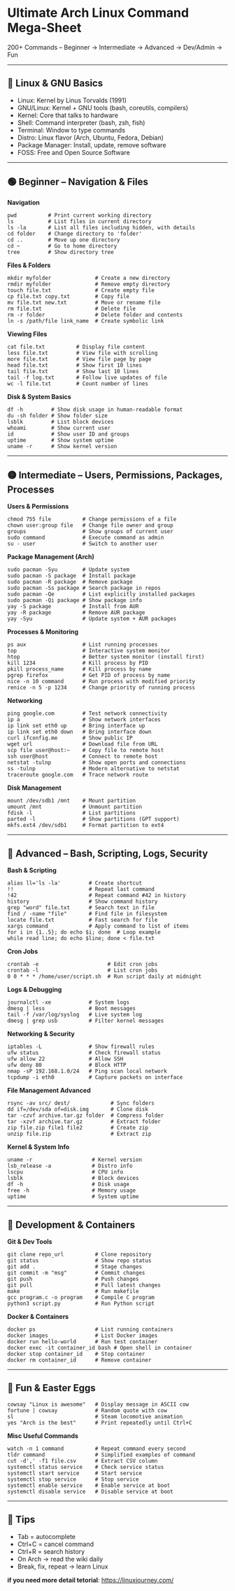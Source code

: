# Ultimate Arch Linux Command Mega-Sheet

200+ Commands – Beginner → Intermediate → Advanced → Dev/Admin → Fun

---

## 📖 Linux & GNU Basics
- Linux: Kernel by Linus Torvalds (1991)
- GNU/Linux: Kernel + GNU tools (bash, coreutils, compilers)
- Kernel: Core that talks to hardware
- Shell: Command interpreter (bash, zsh, fish)
- Terminal: Window to type commands
- Distro: Linux flavor (Arch, Ubuntu, Fedora, Debian)
- Package Manager: Install, update, remove software
- FOSS: Free and Open Source Software

---

## 🟢 Beginner – Navigation & Files

**Navigation**
```
pwd          # Print current working directory
ls           # List files in current directory
ls -la       # List all files including hidden, with details
cd folder    # Change directory to 'folder'
cd ..        # Move up one directory
cd ~         # Go to home directory
tree         # Show directory tree
```

**Files & Folders**
```
mkdir myfolder              # Create a new directory
rmdir myfolder              # Remove empty directory
touch file.txt              # Create empty file
cp file.txt copy.txt        # Copy file
mv file.txt new.txt         # Move or rename file
rm file.txt                 # Delete file
rm -r folder                # Delete folder and contents
ln -s /path/file link_name  # Create symbolic link
```

**Viewing Files**
```
cat file.txt          # Display file content
less file.txt         # View file with scrolling
more file.txt         # View file page by page
head file.txt         # Show first 10 lines
tail file.txt         # Show last 10 lines
tail -f log.txt       # Follow live updates of file
wc -l file.txt        # Count number of lines
```

**Disk & System Basics**
```
df -h         # Show disk usage in human-readable format
du -sh folder # Show folder size
lsblk         # List block devices
whoami        # Show current user
id            # Show user ID and groups
uptime        # Show system uptime
uname -r      # Show kernel version
```

---

## 🟡 Intermediate – Users, Permissions, Packages, Processes

**Users & Permissions**
```
chmod 755 file          # Change permissions of a file
chown user:group file   # Change file owner and group
groups                  # Show groups of current user
sudo command            # Execute command as admin
su - user               # Switch to another user
```

**Package Management (Arch)**
```
sudo pacman -Syu        # Update system
sudo pacman -S package  # Install package
sudo pacman -R package  # Remove package
sudo pacman -Ss package # Search package in repos
sudo pacman -Qe         # List explicitly installed packages
sudo pacman -Qi package # Show package info
yay -S package          # Install from AUR
yay -R package          # Remove AUR package
yay -Syu                # Update system + AUR packages
```

**Processes & Monitoring**
```
ps aux                  # List running processes
top                     # Interactive system monitor
htop                    # Better system monitor (install first)
kill 1234               # Kill process by PID
pkill process_name      # Kill process by name
pgrep firefox           # Get PID of process by name
nice -n 10 command      # Run process with modified priority
renice -n 5 -p 1234     # Change priority of running process
```

**Networking**
```
ping google.com         # Test network connectivity
ip a                    # Show network interfaces
ip link set eth0 up     # Bring interface up
ip link set eth0 down   # Bring interface down
curl ifconfig.me        # Show public IP
wget url                # Download file from URL
scp file user@host:~    # Copy file to remote host
ssh user@host           # Connect to remote host
netstat -tulnp          # Show open ports and connections
ss -tulnp               # Modern alternative to netstat
traceroute google.com   # Trace network route
```

**Disk Management**
```
mount /dev/sdb1 /mnt    # Mount partition
umount /mnt             # Unmount partition
fdisk -l                # List partitions
parted -l               # Show partitions (GPT support)
mkfs.ext4 /dev/sdb1     # Format partition to ext4
```

---

## 🔴 Advanced – Bash, Scripting, Logs, Security

**Bash & Scripting**
```
alias ll='ls -la'         # Create shortcut
!!                        # Repeat last command
!42                       # Repeat command #42 in history
history                   # Show command history
grep "word" file.txt      # Search text in file
find / -name "file"       # Find file in filesystem
locate file.txt           # Fast search for file
xargs command             # Apply command to list of items
for i in {1..5}; do echo $i; done  # Loop example
while read line; do echo $line; done < file.txt
```

**Cron Jobs**
```
crontab -e                      # Edit cron jobs
crontab -l                      # List cron jobs
0 0 * * * /home/user/script.sh  # Run script daily at midnight
```

**Logs & Debugging**
```
journalctl -xe            # System logs
dmesg | less              # Boot messages
tail -f /var/log/syslog   # Live system log
dmesg | grep usb          # Filter kernel messages
```

**Networking & Security**
```
iptables -L               # Show firewall rules
ufw status                # Check firewall status
ufw allow 22              # Allow SSH
ufw deny 80               # Block HTTP
nmap -sP 192.168.1.0/24   # Ping scan local network
tcpdump -i eth0           # Capture packets on interface
```

**File Management Advanced**
```
rsync -av src/ dest/             # Sync folders
dd if=/dev/sda of=disk.img       # Clone disk
tar -czvf archive.tar.gz folder  # Compress folder
tar -xzvf archive.tar.gz         # Extract folder
zip file.zip file1 file2         # Create zip
unzip file.zip                   # Extract zip
```

**Kernel & System Info**
```
uname -r                   # Kernel version
lsb_release -a             # Distro info
lscpu                      # CPU info
lsblk                      # Block devices
df -h                      # Disk usage
free -h                    # Memory usage
uptime                     # System uptime
```

---

## 🚀 Development & Containers

**Git & Dev Tools**
```
git clone repo_url          # Clone repository
git status                  # Show repo status
git add .                   # Stage changes
git commit -m "msg"         # Commit changes
git push                    # Push changes
git pull                    # Pull latest changes
make                        # Run makefile
gcc program.c -o program    # Compile C program
python3 script.py           # Run Python script
```

**Docker & Containers**
```
docker ps                   # List running containers
docker images               # List Docker images
docker run hello-world      # Run test container
docker exec -it container_id bash # Open shell in container
docker stop container_id    # Stop container
docker rm container_id      # Remove container
```

---

## 🎉 Fun & Easter Eggs
```
cowsay "Linux is awesome"   # Display message in ASCII cow
fortune | cowsay            # Random quote with cow
sl                          # Steam locomotive animation
yes "Arch is the best"      # Print repeatedly until Ctrl+C
```

**Misc Useful Commands**
```
watch -n 1 command          # Repeat command every second
tldr command                # Simplified examples of command
cut -d',' -f1 file.csv      # Extract CSV column
systemctl status service    # Check service status
systemctl start service     # Start service
systemctl stop service      # Stop service
systemctl enable service    # Enable service at boot
systemctl disable service   # Disable service at boot
```

---

## 🎯 Tips
- Tab = autocomplete  
- Ctrl+C = cancel command  
- Ctrl+R = search history  
- On Arch → read the wiki daily  
- Break, fix, repeat → learn Linux  

**if you need more detail tetorial**: https://linuxjourney.com/ 

